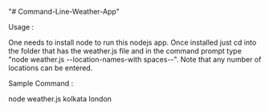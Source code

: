 "# Command-Line-Weather-App" 

Usage :

One needs to install node to run this nodejs app. Once installed just cd into the folder that has the weather.js file and in the command prompt type "node weather.js --location-names-with spaces--". Note that any number of locations can be entered.

Sample Command :

node weather.js kolkata london 
